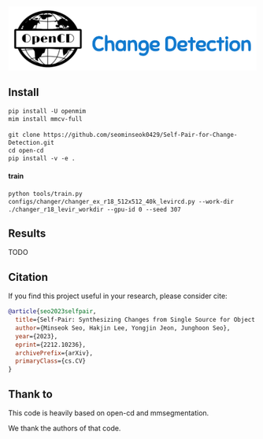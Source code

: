 <div align="center">
  <img src="resources/opencd-logo.png" width="600"/>
</div>


## Install

```
pip install -U openmim
mim install mmcv-full

git clone https://github.com/seominseok0429/Self-Pair-for-Change-Detection.git
cd open-cd
pip install -v -e .
```

#### train
```
python tools/train.py configs/changer/changer_ex_r18_512x512_40k_levircd.py --work-dir ./changer_r18_levir_workdir --gpu-id 0 --seed 307
```

## Results

TODO

## Citation

If you find this project useful in your research, please consider cite:

```bibtex
@article{seo2023selfpair,
  title={Self-Pair: Synthesizing Changes from Single Source for Object Change Detection in Remote Sensing Imagery}, 
  author={Minseok Seo, Hakjin Lee, Yongjin Jeon, Junghoon Seo},
  year={2023},
  eprint={2212.10236},
  archivePrefix={arXiv},
  primaryClass={cs.CV}
}
```
## Thank to

This code is heavily based on open-cd and mmsegmentation.

We thank the authors of that code.

